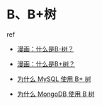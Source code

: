 # B、B+树

ref

- [漫画：什么是B-树？](https://mp.weixin.qq.com/s?__biz=MzIxMjE5MTE1Nw==&mid=2653190965&idx=1&sn=53f78fa037386f85531832cd5322d2a0&chksm=8c9909efbbee80f90512f0c36356c31cc74c388c46388dc2317d43c8f8597298f233ca9c29e9&scene=21#wechat_redirect)

- [漫画：什么是B+树？](https://mp.weixin.qq.com/s/jRZMMONW3QP43dsDKIV9VQ)
- [为什么 MySQL 使用 B+ 树](https://draveness.me/whys-the-design-mysql-b-plus-tree/)
- [为什么 MongoDB 使用 B 树](https://draveness.me/whys-the-design-mongodb-b-tree/)